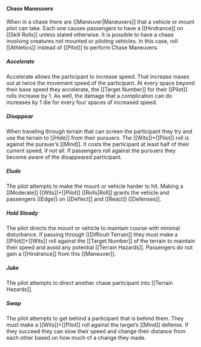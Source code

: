 #### Chase Maneuvers
When in a chase there are [[Maneuver|Maneuvers]] that a vehicle or mount pilot can take. Each one causes passengers to have a [[Hindrance]] on [[Skill Rolls]] unless stated otherwise. It is possible to have a chase involving creatures not mounted or piloting vehicles. In this case, roll [[Athletics]] instead of [[Pilot]] to perform Chase Maneuvers.

##### Accelerate
Accelerate allows the participant to increase speed. That increase maxes out at twice the movement speed of the participant. At every space beyond their base speed they accelerate, the [[Target Number]] for their [[Pilot]] rolls increase by 1. As well, the damage that a complication can do increases by 1 die for every four spaces of increased speed.

##### Disappear
When traveling through terrain that can screen the participant they try and use the terrain to [[Hide]] from their pursuers. The [[Wits]]+[[Pilot]] roll is against the pursuer’s [[Mind]]. It costs the participant at least half of their current speed, if not all. If passengers roll against the pursuers they become aware of the disappeared participant.

##### Elude
The pilot attempts to make the mount or vehicle harder to hit. Making a [[Moderate]] [[Wits]]+[[Pilot]] [[Rolls|Roll]] grants the vehicle and passengers [[Edge]] on [[Deflect]] and [[React]] [[Defenses]].

##### Hold Steady
The pilot directs the mount or vehicle to maintain course with minimal disturbance. If passing through [[Difficult Terrain]] they must make a [[Pilot]]+[[Wits]] roll against the [[Target Number]] of the terrain to maintain their speed and avoid any potential [[Terrain Hazards]]. Passengers do not gain a [[Hindrance]] from this [[Maneuver]].

##### Juke
The pilot attempts to direct another chase participant into [[Terrain Hazards]].

##### Swap
The pilot attempts to get behind a participant that is behind them. They must make a [[Wits]]+[[Pilot]] roll against the target’s [[Mind]] defense. If they succeed they can slow their speed and change their distance from each other based on how much of a change they made. 